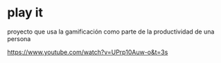 # play it

proyecto que usa la gamificación como parte de la productividad de una persona

https://www.youtube.com/watch?v=UPrp10Auw-o&t=3s
